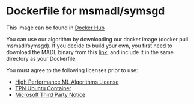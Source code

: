 # Dockerfile for msmadl/symsgd
This image can be found in [Docker Hub](https://hub.docker.com/r/msmadl/symsgd/)

You can use our algorithm by downloading our docker image (docker pull msmadl/symsgd).  If you decide to build your own, you first need to download the MADL binary from this [link](https://github.com/saeedmaleki/Distributed-Linear-Learner/blob/master/supersgd), and include it in the same directory as your Dockerfile.

You must agree to the following licenses prior to use:
* [High Performance ML Algorithms License](https://github.com/saeedmaleki/Distributed-Linear-Learner/blob/master/High%20Performance%20ML%20Algorithms%20-%20Standalone%20(free)%20Use%20Terms%20V2%20(06-06-18).docx)
* [TPN Ubuntu Container](https://github.com/saeedmaleki/Distributed-Linear-Learner/blob/master/TPN_Ubuntu%20Container_16-04-FINAL.docx)
* [Microsoft Third Party Notice](https://github.com/saeedmaleki/Distributed-Linear-Learner/blob/master/MicrosoftThirdPartyNotice.txt)
